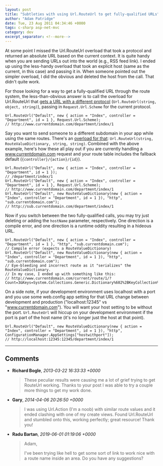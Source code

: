 ```yaml
---
layout: post
title: "Subtleties with using Url.RouteUrl to get fully-qualified URLs"
author: "Adam Patridge"
date: Tue, 23 Aug 2011 04:34:46 +0000
tags: c-sharp asp-net-mvc
category: dev
excerpt_separator: <!--more-->
---
```


At some point I missed the Url.RouteUrl overload that took a protocol and returned an absolute URL based on the current context. It is quite handy when you are sending URLs out into the world (e.g., RSS feed link). I ended up using the less-handy overload that took an explicit host (same as the current, in this case) and passing it in. When someone pointed out the simpler overload, I did the obvious and deleted the host from the call. That didn't quite work.

For those looking for a way to get a fully-qualified URL through the route system, the less-than-obvious answer is to call the overload for Url.RouteUrl that [gets a URL with a different protocol](http://msdn.microsoft.com/en-us/library/dd492238.aspx) (`Url.RouteUrl(string, object, string)`), passing in `Request.Url.Scheme` for the current protocol.

<!--more-->

    Url.RouteUrl("Default", new { action = "Index", controller = "Department", id = 1 }, Request.Url.Scheme);
    // http://www.currentdomain.com/department/index/1

Say you want to send someone to a different subdomain in your app while using the same routes. There's an [overload for that](http://msdn.microsoft.com/en-us/library/dd460200.aspx): `Url.RouteUrl(string, RouteValueDictionary, string, string)`. Combined with the above example, here's how these all play out if you are currently handling a www.currentdomain.com request and your route table includes the fallback default (`{controller}/{action}/{id}`).

    Url.RouteUrl("Default", new { action = "Index", controller = "Department", id = 1 });
    // /department/index/1
    Url.RouteUrl("Default", new { action = "Index", controller = "Department", id = 1 }, Request.Url.Scheme);
    // http://www.currentdomain.com/department/index/1
    Url.RouteUrl("Default", new RouteValueDictionary(new { action = "Index", controller = "Department", id = 1 }), "http", "sub.currentdomain.com");
    // http://sub.currentdomain.com/department/index/1

Now if you switch between the two fully-qualified calls, you may try just deleting or adding the `hostName` parameter, respectively. One direction is a compile error, and one direction is a runtime oddity resulting in a hideous URL.

    Url.RouteUrl("Default", new { action = "Index", controller = "Department", id = 1 }, "http", "sub.currentdomain.com");
    // Compile error (expects a RouteValueDictionary)
    Url.RouteUrl("Default", new RouteValueDictionary(new { action = "Index", controller = "Department", id = 1 }), "http", "sub.currentdomain.com");
    // Eye-bleeding and incorrect route as it "serializes" the RouteValueDictionary.
    // In my case, I ended up with something like this:
    // http://www.currentdomain.com/current/route/1/?Count=3&Keys=System.Collections.Generic.Dictionary%602%2BKeyCollection%5BSystem.String%2CSystem.Object%5D&Values=System.Collections.Generic.Dictionary%602%2BValueCollection%5BSystem.String%2CSystem.Object%5D
    
On a side note, if your development environment uses localhost with a port and you use some web.config app setting for that URL change between development and production ("localhost:12345" vs "www.currentdomain.com"). You will want your host setting to be without the port. `Url.RouteUrl` will hiccup on your development environment if the port is part of the host name (it's no longer just the host at that point).

    Url.RouteUrl("Default", new RouteValueDictionary(new { action = "Index", controller = "Department", id = 1 }), "http", ConfigurationManager.AppSettings["hostwithport"]);
    // http://localhost:12345:12345/department/index/1

---

## Comments

* **Richard Bogle**, _2013-03-22 16:33:33 +0000_

    > These peculiar results were causing me a lot of grief trying to get RouteUrl working. Thanks to your post I was able to try a couple more things to get my work done.

* **Gary**, _2014-04-06 20:26:50 +0000_

    > I was using Url.Action (I'm a noob) with similar route values and it ended clashing with one of my create views. Found Url.RouteUrl and stumbled onto this, working perfectly; great resource! Thank you!

* **Radu Bartan**, _2019-06-01 01:19:06 +0000_

    > Adam,
    >
    > I've been trying like hell to get some sort of link to work nice with a route name inside an area. Do you have any suggestions?